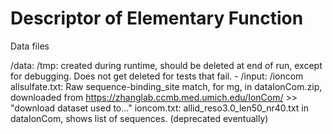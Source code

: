 # Descriptor of Elementary Function






Data files

/data:
    /tmp: created during runtime, should be deleted at end of run, 
           except for debugging. Does not get deleted for tests that fail.
    - /input:
/ioncom
		allsulfate.txt: Raw sequence-binding_site match, for mg, in dataIonCom.zip, downloaded from https://zhanglab.ccmb.med.umich.edu/IonCom/ >> "download dataset used to..."
		ioncom.txt: allid_reso3.0_len50_nr40.txt in dataIonCom, shows list of sequences. (deprecated eventually)


